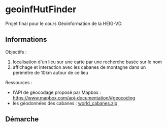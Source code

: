 # geoinfHutFinder
Projet final pour le cours Géoinformation de la HEIG-VD.

## Informations

Objectifs :
1. localisation d'un lieu sur une carte par une recherche basée sur le nom
2. affichage et interaction avec les cabanes de montagne dans un périmètre de 10km autour de ce lieu

Ressources :
* l'API de géocodage proposé par Mapbox : https://www.mapbox.com/api-documentation/#geocoding
* les géodonnées des cabanes : [world_cabanes.zip](http://mediamaps.ch/lib/exe/fetch.php?media=geoinf17:world_cabanes.zip)

## Démarche
